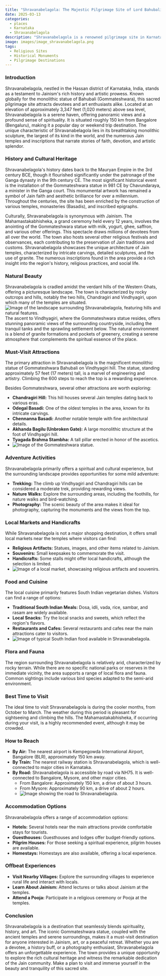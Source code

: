 ```yaml
---
title: "Shravanabelagola: The Majestic Pilgrimage Site of Lord Bahubali"
date: 2025-03-13
categories:
  - places
  - Karnataka
  - Shravanabelagola
description: "Shravanabelagola is a renowned pilgrimage site in Karnataka, famous for its massive monolithic statue of Lord Bahubali. It holds significant religious importance in the Jaina community and showcases intricate carvings from the 13th century."
image: images/image_shravanabelagola.png
tags: 
  - Religious Sites
  - Historical Monuments
  - Pilgrimage Destinations
---
```



### **Introduction**

Shravanabelagola, nestled in the Hassan district of Karnataka, India, stands as a testament to Jainism's rich history and artistic prowess. Known globally for the monolithic statue of Bahubali (Gommateshwara), this sacred pilgrimage site attracts devotees and art enthusiasts alike. Located at an elevation of approximately 3,347 feet (1,020 meters) above sea level, Shravanabelagola is a serene haven, offering panoramic views and a profound sense of spirituality. It is situated roughly 150 km from Bangalore (Bengaluru), making it a popular day or weekend trip destination. The unique characteristic of Shravanabelagola lies in its breathtaking monolithic sculpture, the largest of its kind in the world, and the numerous Jain temples and inscriptions that narrate stories of faith, devotion, and artistic splendor.

### **History and Cultural Heritage**

Shravanabelagola's history dates back to the Mauryan Empire in the 3rd century BCE, though it flourished significantly under the patronage of the Ganga dynasty in the 9th century CE. The most significant historical event is the installation of the Gommateshwara statue in 981 CE by Chavundaraya, a minister in the Ganga court. This monumental artwork has remained a symbol of Jain faith and aesthetic brilliance for over a millennium. Throughout the centuries, the site has been enriched by the construction of various temples, monasteries (Basadis), and inscribed epigraphs.

Culturally, Shravanabelagola is synonymous with Jainism. The Mahamastakabhisheka, a grand ceremony held every 12 years, involves the anointing of the Gommateshwara statue with milk, yogurt, ghee, saffron, and various other offerings. This spectacle draws millions of devotees from all over the world. The town also hosts several other religious festivals and observances, each contributing to the preservation of Jain traditions and customs. Shravanabelagola showcases the unique architecture of Jain temples, characterized by intricate carvings, detailed sculptures, and the use of granite. The numerous inscriptions found in the area provide a rich insight into the region's history, religious practices, and social life.

### **Natural Beauty**

Shravanabelagola is cradled amidst the verdant hills of the Western Ghats, offering a picturesque landscape. The town is characterized by rocky outcrops and hills, notably the two hills, Chandragiri and Vindhyagiri, upon which many of the temples are situated. <img src="placeholder_image_natural_beauty.jpg" alt="Image of the landscape surrounding Shravanabelagola, featuring hills and natural features."/> The ascent to Vindhyagiri, where the Gommateshwara statue resides, offers stunning panoramic views of the surrounding countryside, including the tranquil tanks and the sprawling settlement below. The natural environment is a blend of granite formations and pockets of greenery, creating a serene atmosphere that complements the spiritual essence of the place.

### **Must-Visit Attractions**

The primary attraction in Shravanabelagola is the magnificent monolithic statue of Gommateshwara Bahubali on Vindhyagiri hill. The statue, standing approximately 57 feet (17 meters) tall, is a marvel of engineering and artistry. Climbing the 600 steps to reach the top is a rewarding experience.

Besides Gommateshwara, several other attractions are worth exploring:

*   **Chandragiri Hill:** This hill houses several Jain temples dating back to various eras.
*   **Odegal Basadi:** One of the oldest temples in the area, known for its intricate carvings.
*   **Chennanna Basadi:** Another notable temple with fine architectural details.
*   **Akhanda Bagilu (Unbroken Gate):** A large monolithic structure at the foot of Vindhyagiri hill.
*   **Tyagada Brahma Stambha:** A tall pillar erected in honor of the ascetics.
*   <img src="placeholder_image_gommateshwara_statue.jpg" alt="Image of the Gommateshwara statue."/>

### **Adventure Activities**

Shravanabelagola primarily offers a spiritual and cultural experience, but the surrounding landscape provides opportunities for some mild adventure:

*   **Trekking:** The climb up Vindhyagiri and Chandragiri hills can be considered a moderate trek, providing rewarding views.
*   **Nature Walks:** Explore the surrounding areas, including the foothills, for nature walks and bird-watching.
*   **Photography:** The scenic beauty of the area makes it ideal for photography, capturing the monuments and the views from the top.

### **Local Markets and Handicrafts**

While Shravanabelagola is not a major shopping destination, it offers small local markets near the temples where visitors can find:

*   **Religious Artifacts:** Statues, images, and other items related to Jainism.
*   **Souvenirs:** Small keepsakes to commemorate the visit.
*   **Handicrafts:** Some stalls might offer local handicrafts, although the selection is limited.
*   <img src="placeholder_image_local_market.jpg" alt="Image of a local market, showcasing religious artifacts and souvenirs."/>

### **Food and Cuisine**

The local cuisine primarily features South Indian vegetarian dishes. Visitors can find a range of options:

*   **Traditional South Indian Meals:** Dosa, idli, vada, rice, sambar, and rasam are widely available.
*   **Local Snacks:** Try the local snacks and sweets, which reflect the region's flavors.
*   **Restaurants and Cafes:** Several restaurants and cafes near the main attractions cater to visitors.
*   <img src="placeholder_image_local_food.jpg" alt="Image of typical South Indian food available in Shravanabelagola."/>

### **Flora and Fauna**

The region surrounding Shravanabelagola is relatively arid, characterized by rocky terrain. While there are no specific national parks or reserves in the immediate vicinity, the area supports a range of local flora and fauna. Common sightings include various bird species adapted to the semi-arid environment.

### **Best Time to Visit**

The ideal time to visit Shravanabelagola is during the cooler months, from October to March. The weather during this period is pleasant for sightseeing and climbing the hills. The Mahamastakabhisheka, if occurring during your visit, is a highly recommended event, although it may be crowded.

### **How to Reach**

*   **By Air:** The nearest airport is Kempegowda International Airport, Bangalore (BLR), approximately 150 km away.
*   **By Train:** The nearest railway station is Shravanabelagola, which is well-connected to major cities in Karnataka.
*   **By Road:** Shravanabelagola is accessible by road via NH75. It is well-connected to Bangalore, Mysore, and other major cities.
    *   From Bangalore: Approximately 150 km, a drive of about 3 hours.
    *   From Mysore: Approximately 90 km, a drive of about 2 hours.
    *   <img src="placeholder_image_road_to_shravanabelagola.jpg" alt="Image showing the road to Shravanabelagola."/>

### **Accommodation Options**

Shravanabelagola offers a range of accommodation options:

*   **Hotels:** Several hotels near the main attractions provide comfortable stays for tourists.
*   **Guesthouses:** Guesthouses and lodges offer budget-friendly options.
*   **Pilgrim Houses:** For those seeking a spiritual experience, pilgrim houses are available.
*   **Homestays:** Homestays are also available, offering a local experience.

### **Offbeat Experiences**

*   **Visit Nearby Villages:** Explore the surrounding villages to experience rural life and interact with locals.
*   **Learn About Jainism:** Attend lectures or talks about Jainism at the temples.
*   **Attend a Pooja:** Participate in a religious ceremony or Pooja at the temples.

### **Conclusion**

Shravanabelagola is a destination that seamlessly blends spirituality, history, and art. The iconic Gommateshwara statue, coupled with the ancient temples and serene surroundings, makes it a must-visit destination for anyone interested in Jainism, art, or a peaceful retreat. Whether you are a devotee, a history buff, or a photography enthusiast, Shravanabelagola offers an unforgettable experience. The town provides a unique opportunity to explore the rich cultural heritage and witness the remarkable dedication of the Jain community. Make a plan to visit and immerse yourself in the beauty and tranquility of this sacred site.


